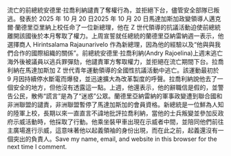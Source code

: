 流亡的前總統安德里·拉喬利納譴責了奪權行為，並拒絕下台，儘管安全部隊已叛逃。發表於 2025 年 10 月 20 日2025 年 10 月 20 日馬達加斯加政變領導人邁克爾·蘭德里亞里納上校任命了一位新總理，他在 Z 世代領導的抗議活動迫使前總統離開該國後於本月奪取​​了權力。上周宣誓就任總統的蘭德里亞納雷納週一表示，他選擇商人 Hirintsalama Rajaunarivelo 作為新總理，因為他的經驗以及“他與與我們合作的國際組織的關係”。前總統安德里·拉喬利納(Andry Rajoelina)上週末逃亡海外後被議員以逃兵罪彈劾，他譴責軍方奪取權力，並拒絕在流亡期間下台。拉喬利納在馬達加斯加 Z 世代青年運動領導的全國性抗議活動中逃亡。該運動最初於 9 月因持續停水斷電而爆發，並迅速擴大為改革製度的呼聲。拉喬利納說他去了一個安全的地方，但他沒有透露這一點。上週，他還表示，他的辭職信是假的，並警告公民，散佈“謊言”是為了“迷惑”公眾。蘭德里亞納雷納的軍事政變遭到聯合國和非洲聯盟的譴責，非洲聯盟暫停了馬達加斯加的會員資格。新總統是一位鮮為人知的陸軍上校，長期以來一直直言不諱地批評拉喬利納，當他的士兵叛變並參加反政府示威活動時，他採取了行動。他乘坐裝甲車出現在示威者中間，並陪同他們前往主廣場進行示威，這意味著他以起義領袖的身份出現，而在此之前，起義還沒有一個突出的負責人。Save my name, email, and website in this browser for the next time I comment.